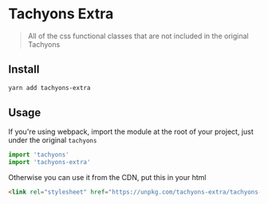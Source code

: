 # Tachyons Extra

> All of the css functional classes that are not included in the original Tachyons

## Install

```sh
yarn add tachyons-extra
```

## Usage

If you're using webpack, import the module at the root of your project, just under the original `tachyons`

```js
import 'tachyons'
import 'tachyons-extra'
```

Otherwise you can use it from the CDN, put this in your html

```html
<link rel="stylesheet" href="https://unpkg.com/tachyons-extra/tachyons-extra.css">
```
